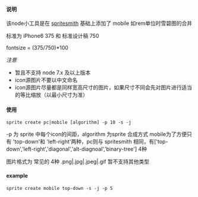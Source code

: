 #### 说明

该node小工具是在 [spritesmith](https://github.com/Ensighten/spritesmith) 基础上添加了 mobile 如rem单位时雪碧图的合并

标准为  iPhone6  375 和 标准设计稿 750

fontsize = (375/750)\*100

*注意*

- 暂且不支持 node 7.x 及以上版本
- icon源图片不要以中文命名
- icon源图片尽量都是同样宽高尺寸的图片，如果尺寸不同会先对图片进行适当的等比缩放（以最小尺寸为准）


#### 使用

    sprite create pc|mobile [algorithm] -p 10 -s -j


-p 为 sprite 中每个icon的间距，algorithm 为sprite 合成方式 mobile为了方便只有 'top-down'和 'left-right'两种，pc则与 spritesmith 相同，有['top-down','left-right','diagonal','alt-diagnoal','binary-tree'] 4种

图片格式为 常见的 4种 .png|.jpg|.jpeg|.gif 暂不支持其他类型

#### example

    sprite create mobile top-down -s -j -p 5
